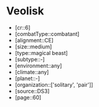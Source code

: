 
# Veolisk

- [cr::6]
- [combatType::combatant]
- [alignment::CE]
- [size::medium]
- [type::magical beast]
- [subtype::-]
- [environment::any]
- [climate::any]
- [planet::-]
- [organization::['solitary', 'pair']]
- [source::DS3]
- [page::60]

